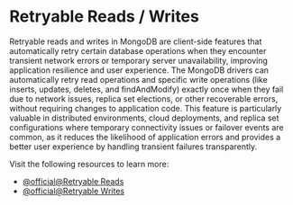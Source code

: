 # Retryable Reads / Writes

Retryable reads and writes in MongoDB are client-side features that automatically retry certain database operations when they encounter transient network errors or temporary server unavailability, improving application resilience and user experience. The MongoDB drivers can automatically retry read operations and specific write operations (like inserts, updates, deletes, and findAndModify) exactly once when they fail due to network issues, replica set elections, or other recoverable errors, without requiring changes to application code. This feature is particularly valuable in distributed environments, cloud deployments, and replica set configurations where temporary connectivity issues or failover events are common, as it reduces the likelihood of application errors and provides a better user experience by handling transient failures transparently.

Visit the following resources to learn more:

- [@official@Retryable Reads](https://www.mongodb.com/docs/manual/core/retryable-writes/)
- [@official@Retryable Writes](https://www.mongodb.com/docs/manual/core/retryable-reads/)
